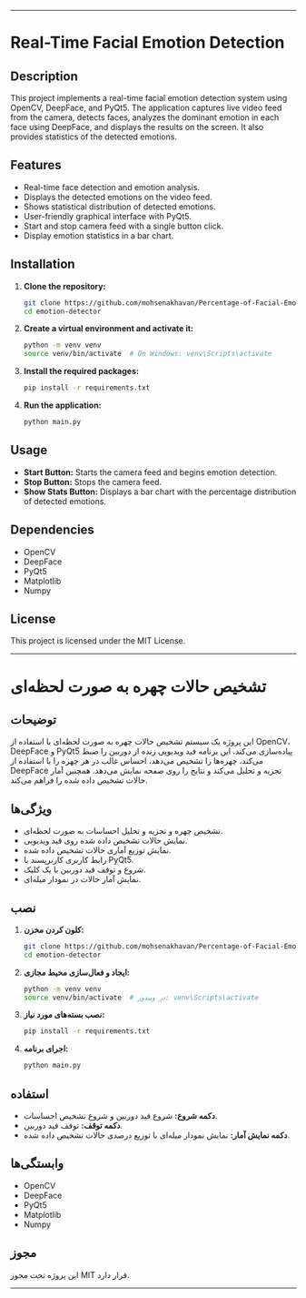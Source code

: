 
---

# Real-Time Facial Emotion Detection

## Description

This project implements a real-time facial emotion detection system using OpenCV, DeepFace, and PyQt5. The application captures live video feed from the camera, detects faces, analyzes the dominant emotion in each face using DeepFace, and displays the results on the screen. It also provides statistics of the detected emotions.

## Features

- Real-time face detection and emotion analysis.
- Displays the detected emotions on the video feed.
- Shows statistical distribution of detected emotions.
- User-friendly graphical interface with PyQt5.
- Start and stop camera feed with a single button click.
- Display emotion statistics in a bar chart.

## Installation

1. **Clone the repository:**
    ```bash
    git clone https://github.com/mohsenakhavan/Percentage-of-Facial-Emotions.git
    cd emotion-detector
    ```

2. **Create a virtual environment and activate it:**
    ```bash
    python -m venv venv
    source venv/bin/activate  # On Windows: venv\Scripts\activate
    ```

3. **Install the required packages:**
    ```bash
    pip install -r requirements.txt
    ```

4. **Run the application:**
    ```bash
    python main.py
    ```

## Usage

- **Start Button:** Starts the camera feed and begins emotion detection.
- **Stop Button:** Stops the camera feed.
- **Show Stats Button:** Displays a bar chart with the percentage distribution of detected emotions.

## Dependencies

- OpenCV
- DeepFace
- PyQt5
- Matplotlib
- Numpy

## License

This project is licensed under the MIT License.

---

# تشخیص حالات چهره به صورت لحظه‌ای

## توضیحات

این پروژه یک سیستم تشخیص حالات چهره به صورت لحظه‌ای با استفاده از OpenCV، DeepFace و PyQt5 پیاده‌سازی می‌کند. این برنامه فید ویدیویی زنده از دوربین را ضبط می‌کند، چهره‌ها را تشخیص می‌دهد، احساس غالب در هر چهره را با استفاده از DeepFace تجزیه و تحلیل می‌کند و نتایج را روی صفحه نمایش می‌دهد. همچنین آمار حالات تشخیص داده شده را فراهم می‌کند.

## ویژگی‌ها

- تشخیص چهره و تجزیه و تحلیل احساسات به صورت لحظه‌ای.
- نمایش حالات تشخیص داده شده روی فید ویدیویی.
- نمایش توزیع آماری حالات تشخیص داده شده.
- رابط کاربری کاربرپسند با PyQt5.
- شروع و توقف فید دوربین با یک کلیک.
- نمایش آمار حالات در نمودار میله‌ای.

## نصب

1. **کلون کردن مخزن:**
    ```bash
    git clone https://github.com/mohsenakhavan/Percentage-of-Facial-Emotions.git
    cd emotion-detector
    ```

2. **ایجاد و فعال‌سازی محیط مجازی:**
    ```bash
    python -m venv venv
    source venv/bin/activate  # در ویندوز: venv\Scripts\activate
    ```

3. **نصب بسته‌های مورد نیاز:**
    ```bash
    pip install -r requirements.txt
    ```

4. **اجرای برنامه:**
    ```bash
    python main.py
    ```

## استفاده

- **دکمه شروع:** شروع فید دوربین و شروع تشخیص احساسات.
- **دکمه توقف:** توقف فید دوربین.
- **دکمه نمایش آمار:** نمایش نمودار میله‌ای با توزیع درصدی حالات تشخیص داده شده.

## وابستگی‌ها

- OpenCV
- DeepFace
- PyQt5
- Matplotlib
- Numpy


## مجوز

این پروژه تحت مجوز MIT قرار دارد.

---

